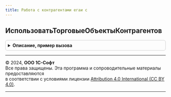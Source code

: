 ```yaml
---
title: Работа с контрагентами егаи с
---
```



## ИспользоватьТорговыеОбъектыКонтрагентов
<details style="margin: 1em 0; padding: 0.5em; border: 1px solid #ccc; border-radius: 6px;">

<summary style="font-weight: bold; cursor: pointer;">Описание, пример вызова</summary>

```bsl

// Возвращает признак использования торговых объектов для контрагентов.
//
// Возвращаемое значение:
//  Булево - признак использования торговых объектов.
//
Функция ИспользоватьТорговыеОбъектыКонтрагентов() Экспорт
```

Пример вызова
```bsl
Результат = РаботаСКонтрагентамиЕГАИС.ИспользоватьТорговыеОбъектыКонтрагентов() 
```
</details>

---

© 2024, **ООО 1С-Софт**  
Все права защищены. Эта программа и сопроводительные материалы предоставляются  
в соответствии с условиями лицензии [Attribution 4.0 International (CC BY 4.0)](https://creativecommons.org/licenses/by/4.0/legalcode).

---
